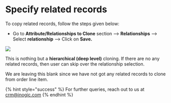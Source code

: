 # Specify related records

To copy related records, follow the steps given below:

* Go to **Attribute/Relationships to Clone** section --> **Relationships** --> Select **relationship** --> Click on **Save.**&#x20;

![](../../../.gitbook/assets/Clone1\_6.1.png)

This is nothing but a **hierarchical (deep level)** cloning. If there are no any related records, then user can skip over the relationship selection.

We are leaving this blank since we have not got any related records to clone from order line item.

{% hint style="success" %}
For further queries, reach out to us at [crm@inogic.com](mailto:crm@inogic.com)
{% endhint %}
